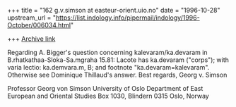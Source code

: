 +++
title = "162 g.v.simson at easteur-orient.uio.no"
date = "1996-10-28"
upstream_url = "https://list.indology.info/pipermail/indology/1996-October/006034.html"

+++
[Archive link](https://list.indology.info/pipermail/indology/1996-October/006034.html)

Regarding A. Bigger's question concerning kalevaram/ka.devaram in
B.rhatkathaa-Sloka-Sa.mgraha 15.81: Lacote has ka.devaram  ("corps"); with
varia lectio: ka.demvara.m, B; and footnote "ka.devaram=kalevaram".
Otherwise see Dominique Thillaud's answer.
   Best regards,
                        Georg v. Simson

Professor Georg von Simson
University of Oslo
Department of East European and Oriental Studies
Box 1030, Blindern
0315 Oslo, Norway






